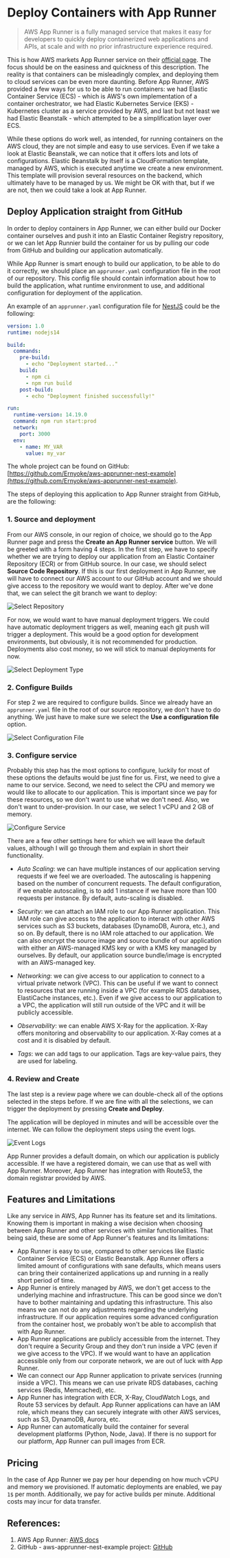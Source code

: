 # Deploy Containers with App Runner

> AWS App Runner is a fully managed service that makes it easy for developers to quickly deploy containerized web applications and APIs, at scale and with no prior infrastructure experience required.

This is how AWS markets App Runner service on their [official page](https://aws.amazon.com/apprunner/). The focus should be on the easiness and quickness of this description. The reality is that containers can be misleadingly complex, and deploying them to cloud services can be even more daunting. Before App Runner, AWS provided a few ways for us to be able to run containers: we had Elastic Container Service (ECS) - which is AWS's own implementation of a container orchestrator, we had Elastic Kubernetes Service (EKS) - Kubernetes cluster as a service provided by AWS, and last but not least we had Elastic Beanstalk - which attempted to be a simplification layer over ECS. 

While these options do work well, as intended, for running containers on the AWS cloud, they are not simple and easy to use services. Even if we take a look at Elastic Beanstalk, we can notice that it offers lots and lots of configurations. Elastic Beanstalk by itself is a CloudFormation template, managed by AWS, which is executed anytime we create a new environment. This template will provision several resources on the backend, which ultimately have to be managed by us. We might be OK with that, but if we are not, then we could take a look at App Runner.

## Deploy Application straight from GitHub

In order to deploy containers in App Runner, we can either build our Docker container ourselves and push it into an Elastic Container Registry repository, or we can let App Runnier build the container for us by pulling our code from GitHub and building our application automatically.

While App Runner is smart enough to build our application, to be able to do it correctly, we should place an `apprunner.yaml` configuration file in the root of our repository. This config file should contain information about how to build the application, what runtime environment to use, and additional configuration for deployment of the application.

An example of an `apprunner.yaml` configuration file for [NestJS](https://nestjs.com/) could be the following:

```yaml
version: 1.0
runtime: nodejs14

build:
  commands:
    pre-build:
      - echo "Deployment started..."
    build:
      - npm ci
      - npm run build
    post-build:
      - echo "Deployment finished successfully!"

run:
  runtime-version: 14.19.0
  command: npm run start:prod
  network:
    port: 3000
  env:
    - name: MY_VAR
      value: my_var
```

The whole project can be found on GitHub: [https://github.com/Ernyoke/aws-apprunner-nest-example](https://github.com/Ernyoke/aws-apprunner-nest-example).

The steps of deploying this application to App Runner straight from GitHub, are the following:

### 1. Source and deployment

From our AWS console, in our region of choice, we should go to the App Runner page and press the **Create an App Runner service** button. We will be greeted with a form having 4 steps. In the first step, we have to specify whether we are trying to deploy our application from an Elastic Container Repository (ECR) or from GitHub source. In our case, we should select **Source Code Repository**. If this is our first deployment in App Runner, we will have to connect our AWS account to our GitHub account and we should give access to the repository we would want to deploy. After we've done that, we can select the git branch we want to deploy:

![Select Repository](img-deploy-containers-with-app-runner/step-1-repository.png)

For now, we would want to have manual deployment triggers. We could have automatic deployment triggers as well, meaning each git push will trigger a deployment. This would be a good option for development environments, but obviously, it is not recommended for production. Deployments also cost money, so we will stick to manual deployments for now.

![Select Deployment Type](img-deploy-containers-with-app-runner/step-1-deployment-settings.png)

### 2. Configure Builds

For step 2 we are required to configure builds. Since we already have an `apprunner.yaml` file in the root of our source repository, we don't have to do anything. We just have to make sure we select the **Use a configuration file** option.

![Select Configuration File](img-deploy-containers-with-app-runner/step-2-configure-build.png)

### 3. Configure service

Probably this step has the most options to configure, luckily for most of these options the defaults would be just fine for us. First, we need to give a name to our service. Second, we need to select the CPU and memory we would like to allocate to our application. This is important since we pay for these resources, so we don't want to use what we don't need. Also, we don't want to under-provision. In our case, we select 1 vCPU and 2 GB of memory.

![Configure Service](img-deploy-containers-with-app-runner/step-3-configure-service.png)

There are a few other settings here for which we will leave the default values, although I will go through them and explain in short their functionality.

- *Auto Scaling*: we can have multiple instances of our application serving requests if we feel we are overloaded. The autoscaling is happening based on the number of concurrent requests. The default configuration, if we enable autoscaling, is to add 1 instance if we have more than 100 requests per instance. By default, auto-scaling is disabled.

- *Security*: we can attach an IAM role to our App Runner application. This IAM role can give access to the application to interact with other AWS services such as S3 buckets, databases (DynamoDB, Aurora, etc.), and so on. By default, there is no IAM role attached to our application. We can also encrypt the source image and source bundle of our application with either an AWS-managed KMS key or with a KMS key managed by ourselves. By default, our application source bundle/image is encrypted with an AWS-managed key.

- *Networking*: we can give access to our application to connect to a virtual private network (VPC). This can be useful if we want to connect to resources that are running inside a VPC (for example RDS databases, ElastiCache instances, etc.). Even if we give access to our application to a VPC, the application will still run outside of the VPC and it will be publicly accessible.

- *Observability*: we can enable AWS X-Ray for the application. X-Ray offers monitoring and observability to our application. X-Ray comes at a cost and it is disabled by default.

- *Tags*: we can add tags to our application. Tags are key-value pairs, they are used for labeling.

### 4. Review and Create

The last step is a review page where we can double-check all of the options selected in the steps before. If we are fine with all the selections, we can trigger the deployment by pressing **Create and Deploy**.

The application will be deployed in minutes and will be accessible over the internet. We can follow the deployment steps using the event logs.

![Event Logs](img-deploy-containers-with-app-runner/event-log.png)

App Runner provides a default domain, on which our application is publicly accessible. If we have a registered domain, we can use that as well with App Runner. Moreover, App Runner has integration with Route53, the domain registrar provided by AWS.

## Features and Limitations

Like any service in AWS, App Runner has its feature set and its limitations. Knowing them is important in making a wise decision when choosing between App Runner and other services with similar functionalities. That being said, these are some of App Runner's features and its limitations:

- App Runner is easy to use, compared to other services like Elastic Container Service (ECS) or Elastic Beanstalk. App Runner offers a limited amount of configurations with sane defaults, which means users can bring their containerized applications up and running in a really short period of time.
- App Runner is entirely managed by AWS, we don't get access to the underlying machine and infrastructure. This can be good since we don't have to bother maintaining and updating this infrastructure. This also means we can not do any adjustments regarding the underlying infrastructure. If our application requires some advanced configuration from the container host, we probably won't be able to accomplish that with App Runner.
- App Runner applications are publicly accessible from the internet. They don't require a Security Group and they don't run inside a VPC (even if we give access to the VPC). If we would want to have an application accessible only from our corporate network, we are out of luck with App Runner.
- We can connect our App Runner application to private services (running inside a VPC). This means we can use private RDS databases, caching services (Redis, Memcached), etc.
- App Runner has integration with ECR, X-Ray, CloudWatch Logs, and Route 53 services by default. App Runner applications can have an IAM role, which means they can securely integrate with other AWS services, such as S3, DynamoDB, Aurora, etc.
- App Runner can automatically build the container for several development platforms (Python, Node, Java). If there is no support for our platform, App Runner can pull images from ECR.

## Pricing

In the case of App Runner we pay per hour depending on how much vCPU and memory we provisioned. If automatic deployments are enabled, we pay `1$` per month. Additionally, we pay for active builds per minute. Additional costs may incur for data transfer.

## References:

1. AWS App Runner: [AWS docs](https://aws.amazon.com/apprunner/)
2. GitHub - aws-apprunner-nest-example project: [GitHub](https://github.com/Ernyoke/aws-apprunner-nest-example)